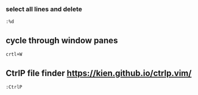 ### select all lines and delete
`:%d`

## cycle through window panes
`crtl+W`

## CtrlP file finder https://kien.github.io/ctrlp.vim/
`:CtrlP`
